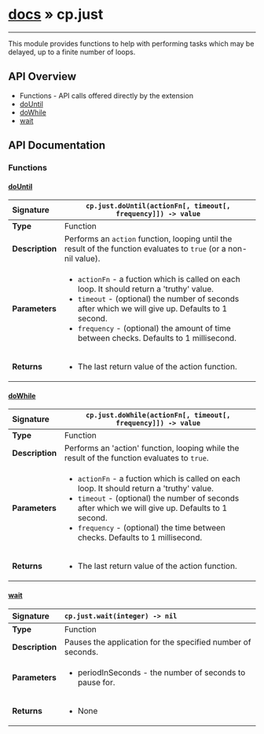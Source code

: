 # [docs](index.md) » cp.just
---

This module provides functions to help with performing tasks which may be
delayed, up to a finite number of loops.

## API Overview
* Functions - API calls offered directly by the extension
 * [doUntil](#dountil)
 * [doWhile](#dowhile)
 * [wait](#wait)

## API Documentation

### Functions

#### [doUntil](#dountil)
| <span style="float: left;">**Signature**</span> | <span style="float: left;">`cp.just.doUntil(actionFn[, timeout[, frequency]]) -> value` </span>                                                          |
| -----------------------------------------------------|---------------------------------------------------------------------------------------------------------|
| **Type**                                             | Function                                                                                         |
| **Description**                                      | Performs an `action` function, looping until the result of the function evaluates to `true` (or a non-nil value).                                                                                         |
| **Parameters**                                       | <ul><li>`actionFn`	- a fuction which is called on each loop. It should return a 'truthy' value.</li><li>`timeout`	- (optional) the number of seconds after which we will give up. Defaults to 1 second.</li><li>`frequency`	- (optional) the amount of time between checks. Defaults to 1 millisecond.</li></ul> |
| **Returns**                                          | <ul><li>The last return value of the action function.</li></ul>          |

#### [doWhile](#dowhile)
| <span style="float: left;">**Signature**</span> | <span style="float: left;">`cp.just.doWhile(actionFn[, timeout[, frequency]]) -> value` </span>                                                          |
| -----------------------------------------------------|---------------------------------------------------------------------------------------------------------|
| **Type**                                             | Function                                                                                         |
| **Description**                                      | Performs an 'action' function, looping while the result of the function evaluates to `true`.                                                                                         |
| **Parameters**                                       | <ul><li>`actionFn`	- a fuction which is called on each loop. It should return a 'truthy' value.</li><li>`timeout`	- (optional) the number of seconds after which we will give up. Defaults to 1 second.</li><li>`frequency`	- (optional) the time between checks. Defaults to 1 millisecond.</li></ul> |
| **Returns**                                          | <ul><li>The last return value of the action function.</li></ul>          |

#### [wait](#wait)
| <span style="float: left;">**Signature**</span> | <span style="float: left;">`cp.just.wait(integer) -> nil` </span>                                                          |
| -----------------------------------------------------|---------------------------------------------------------------------------------------------------------|
| **Type**                                             | Function                                                                                         |
| **Description**                                      | Pauses the application for the specified number of seconds.                                                                                         |
| **Parameters**                                       | <ul><li>periodInSeconds - the number of seconds to pause for.</li></ul> |
| **Returns**                                          | <ul><li>None</li></ul>          |

